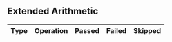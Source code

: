 ## Extended Arithmetic

|Type|Operation|Passed|Failed|Skipped|
|:---|:--------|:----:|:----:|:-----:|
